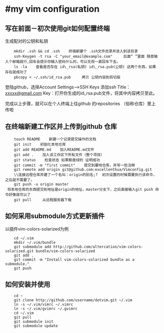 #my vim configuration
=====================================================
## 写在前面－初次使用git如何配置终端
生成配对的公钥和私钥

        mkdir .ssh && cd .ssh    终端新建个 .ssh文件目录并进入到该目录          
        ssh-Keygen -t rsa -C "your_email@example.com"     后面“ ”里面 随意输入个邮箱就行,回车会提示你输入密码什么的，可以无视一直回车下去。  
        ls -la    查看是否存在 id\_rsa(私钥) id\_rsa.pub(公钥) 这两个东西，如果存在就成功了
        pbcopy < ~/.ssh/id_rsa.pub     拷贝 公钥内容到剪切版
        
登陆github，选择Account Settings-->SSH Keys 添加ssh
Title：xxxxx@gmail.com
Key：打开你生成的id\_rsa.pub文件，将其中内容拷贝至此。

完成以上步骤，就可以在个人终端上往github 的repositories （俗称仓库）里上传啦

## 在终端新建工作区并上传到github 仓库 
        
        touch README    新建一个记录提交操作的文档
        git init    初始化本地仓库
        git add README.md    加入README.md文件
        git add .    加入该工作区下所有文件（整个项目）
        git status    检查状态 如果都是绿的 证明成功
        git commit -m "first commit"    提交到要地仓库，并写一些注释
        git remote add origin git@github.com:excellenthua/Vimconfig.git
        \\连接远程仓库并建了一个名叫：origin的别名;?  初次设置的时候需要执行该命令，之后就不需要了。
        git push -u origin master       
     将本地仓库的东西提交到地址是origin的地址，master分支下，之后直接输入git push 命令好像就可以了
        git pull     从远程服务器下载
## 如何采用submodule方式更新插件
以插件vim-colors-solarized为例

        cd ~/.vim
        mkdir ~/.vim/bundle
        git submodule add http://github.com/altercation/vim-colors-solarized.git bundle/vim-colors-solarized
        git add .
        git commit -m "Install vim-colors-solarized bundle as a submodule."
        git push
## 如何安装并使用        

        cd ~
        git clone http://github.com/username/dotvim.git ~/.vim
        ln -s ~/.vim/vimrc ~/.vimrc
        ln -s ~/.vim/gvimrc ~/.gvimrc
        cd ~/.vim
        git pull
        git submodule init
        git submodule update
        
